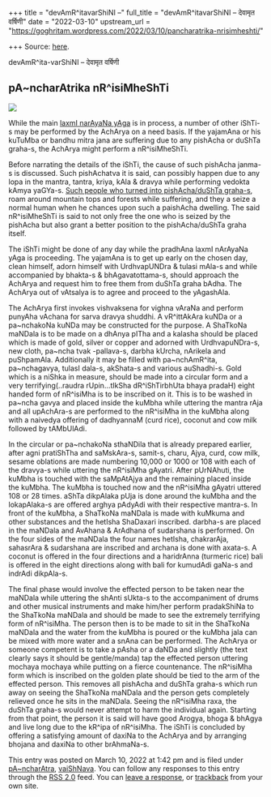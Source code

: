 +++
title = "devAmR^itavarShiNI –"
full_title = "devAmR^itavarShiNI – देवामृत वर्षिणी"
date = "2022-03-10"
upstream_url = "https://goghritam.wordpress.com/2022/03/10/pancharatrika-nrisimheshti/"

+++
Source: [here](https://goghritam.wordpress.com/2022/03/10/pancharatrika-nrisimheshti/).

devAmR^ita-varShiNI – देवामृत वर्षिणी

## pA\~ncharAtrika nR^isiMheShTi

![](https://goghritam.files.wordpress.com/2022/03/sudharshana.jpg?w=601)

While the main [laxmI narAyaNa yAga](https://goghritam.wordpress.com/2021/05/13/laxmi-narayana-yaga-vaibhaveshti/) is in process, a number of other iShTi-s may be performed by the AchArya on a need basis. If the yajamAna or his kuTuMba or bandhu mitra jana are suffering due to any pishAcha or duShTa graha-s, the AchArya might perform a nR^isiMheShTi.

Before narrating the details of the iShTi, the cause of such pishAcha janma-s is discussed. Such pishAchatva it is said, can possibly happen due to any lopa in the mantra, tantra, kriya, kAla & dravya while performing vedokta kAmya yaGYa-s. [Such people who turned into pishAcha/duShTa graha-s](https://manasataramgini.wordpress.com/2021/11/27/the-strange-case-of-the-apastamba-sprite/), roam around mountain tops and forests while suffering, and they a seize a normal human when he chances upon such a paishAcha dwelling. The said nR^isiMheShTi is said to not only free the one who is seized by the pishAcha but also grant a better position to the pishAcha/duShTa graha itself.

The iShTi might be done of any day while the pradhAna laxmI nArAyaNa yAga is proceeding. The yajamAna is to get up early on the chosen day, clean himself, adorn himself with UrdhvapUNDra & tulasi mAla-s and while accompanied by bhakta-s & bhAgavatottama-s, should approach the AchArya and request him to free them from duShTa graha bAdha. The AchArya out of vAtsalya is to agree and proceed to the yAgashAla.

The AchArya first invokes vishvaksena for vighna vAraNa and perform punyAha vAchana for sarva dravya shuddhi. A vR^ittAkAra kuNDa or a pa\~nchakoNa kuNDa may be constructed for the purpose. A ShaTkoNa maNDala is to be made on a dhAnya pITha and a kalasha should be placed which is made of gold, silver or copper and adorned with UrdhvapuNDra-s, new cloth, pa\~ncha tvak -pallava-s, darbha kUrcha, nArikela and puShpamAla. Additionally it may be filled with pa\~nchAmR^ita, pa\~nchagavya, tulasI dala-s, akShata-s and various auShadhi-s. Gold which is a niShka in measure, should be made into a circular form and a very terrifying(..raudra rUpin…tIkSha dR^iShTirbhUta bhaya pradaH) eight handed form of nR^isiMha is to be inscribed on it. This is to be washed in pa\~ncha gavya and placed inside the kuMbha while uttering the mantra rAja and all upAchAra-s are performed to the nR^isiMha in the kuMbha along with a naivedya offering of dadhyannaM (curd rice), coconut and cow milk followed by tAMbUlAdi.

In the circular or pa\~nchakoNa sthaNDila that is already prepared earlier, after agni pratiShTha and saMskAra-s, samit-s, charu, Ajya, curd, cow milk, sesame oblations are made numbering 10,000 or 1000 or 108 with each of the dravya-s while uttering the nR^isiMha gAyatri. After pUrNAhuti, the kuMbha is touched with the saMpAtAjya and the remaining placed inside the kuMbha. The kuMbha is touched now and the nR^isiMha gAyatri uttered 108 or 28 times. aShTa dikpAlaka pUja is done around the kuMbha and the lokapAlaka-s are offered arghya pAdyAdi with their respective mantra-s. In front of the kuMbha, a ShaTkoNa maNDala is made with kuMkuma and other substances and the hetIsha ShaDaxari inscribed. darbha-s are placed in the maNDala and AvAhana & ArAdhana of sudarshana is performed. On the four sides of the maNDala the four names hetIsha, chakrarAja, sahasrAra & sudarshana are inscribed and archana is done with axata-s. A coconut is offered in the four directions and a haridrAnna (turmeric rice) bali is offered in the eight directions along with bali for kumudAdi gaNa-s and indrAdi dikpAla-s.

The final phase would involve the effected person to be taken near the maNDala while uttering the shAnti sUkta-s to the accompaniment of drums and other musical instruments and make him/her perform pradakShiNa to the ShaTkoNa maNDala and should be made to see the extremely terrifying form of nR^isiMha. The person then is to be made to sit in the ShaTkoNa maNDala and the water from the kuMbha is poured or the kuMbha jala can be mixed with more water and a snAna can be performed. The AchArya or someone competent is to take a pAsha or a daNDa and slightly (the text clearly says it should be gentle/manda) tap the effected person uttering mochaya mochaya while putting on a fierce countenance. The nR^isiMha form which is inscribed on the golden plate should be tied to the arm of the effected person. This removes all pishAcha and duShTa graha-s which run away on seeing the ShaTkoNa maNDala and the person gets completely relieved once he sits in the maNDala. Seeing the nR^isiMha raxa, the duShTa graha-s would never attempt to harm the individual again. Starting from that point, the person it is said will have good Arogya, bhoga & bhAgya and live long due to the kR^ipa of nR^isiMha. The iShTi is concluded by offering a satisfying amount of daxiNa to the AchArya and by arranging bhojana and daxiNa to other brAhmaNa-s.

This entry was posted on March 10, 2022 at 1:42 pm and is filed under [pA\~ncharAtra](https://goghritam.wordpress.com/category/vaishnava/pancharatra/), [vaiShNava](https://goghritam.wordpress.com/category/vaishnava/). You can follow any responses to this entry through the [RSS 2.0](https://goghritam.wordpress.com/2022/03/10/pancharatrika-nrisimheshti/feed/) feed. You can [leave a response](#respond), or [trackback](https://goghritam.wordpress.com/2022/03/10/pancharatrika-nrisimheshti/trackback/) from your own site.

